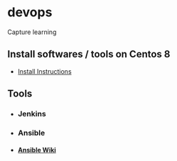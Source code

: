# devops
Capture learning

## Install softwares / tools on Centos 8
* [Install Instructions](https://github.com/vishalkhondre/devops/wiki)

## Tools
* ### Jenkins

* ### Ansible
* #### [Ansible Wiki](https://github.com/vishalkhondre/devops/wiki/Ansible)
